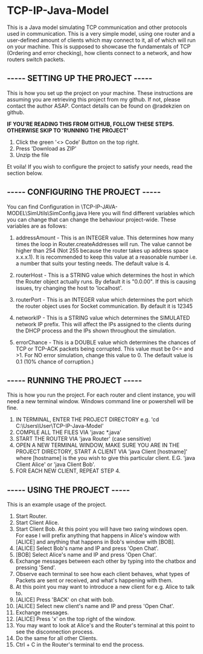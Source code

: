 # TCP-IP-Java-Model
This is a Java model simulating TCP communication and other protocols used in communication. This is a very simple model, using one router and a user-defined amount of clients which may connect to it, all of which will run on your machine. This is supposed to showcase the fundamentals of TCP (Ordering and error checking), how clients connect to a network, and how routers switch packets.

## ----- SETTING UP THE PROJECT -----
This is how you set up the project on your machine. These instructions are assuming you are retrieving this project from my github. If not, please contact the author ASAP. Contact details can be found on @radekzien on github.

**IF YOU'RE READING THIS FROM GITHUB, FOLLOW THESE STEPS. OTHERWISE SKIP TO 'RUNNING THE PROJECT'**
1. Click the green '<> Code' Button on the top right.
2. Press 'Download as ZIP'
3. Unzip the file

Et voila! If you wish to configure the project to satisfy your needs, read the section below.

## ----- CONFIGURING THE PROJECT -----
You can find Configuration in \TCP-IP-JAVA-MODEL\SimUtils\SimConfig.java
Here you will find different variables which you can change that can change the behaviour project-wide.
These variables are as follows:

1. addressAmount - This is an INTEGER value. This determines how many times the loop in Router.createAddresses
    will run. The value cannot be higher than 254 (Not 255 because the router takes up address space x.x.x.1). It is
    recommended to keep this value at a reasonable number i.e. a number that suits your testing needs. The default value is 4.

2. routerHost - This is a STRING value which determines the host in which the Router object actually runs. By default it is "0.0.00". If this is causing issues, try changing     the host to 'localhost'.

3. routerPort - This is an INTEGER value which determines the port which the router object uses for Socket communication. By default it is 12345

4. networkIP - This is a STRING value which determines the SIMULATED network IP prefix. This will affect the IPs assigned to the clients during the DHCP process and the IPs     shown throughout the simulation.

5. errorChance - This is a DOUBLE value which determines the chances of TCP or TCP-ACK packets being corrupted. This value must be  0<= and >1. For NO error simulation,         change this value to 0. The default value is 0.1 (10% chance of corruption.)

## ----- RUNNING THE PROJECT -----
This is how you run the project. For each router and client instance, you will need a new terminal window. Windows command line or powershell will be fine.
1. IN TERMINAL, ENTER THE PROJECT DIRECTORY e.g. 'cd C:\Users\User\TCP-IP-Java-Model'
2. COMPILE ALL THE FILES VIA 'javac *.java'
3. START THE ROUTER VIA 'java Router' (case sensitive)
4. OPEN A NEW TERMINAL WINDOW, MAKE SURE YOU ARE IN THE PROJECT DIRECTORY, START A CLIENT VIA 'java Client [hostname]' where [hostname] is the you wish to give this particular client. E.G. 'java Client Alice' or 'java Client Bob'.
5. FOR EACH NEW CLIENT, REPEAT STEP 4.

## ----- USING THE PROJECT -----
This is an example usage of the project.
1. Start Router.
2. Start Client Alice.
3. Start Client Bob.
At this point you will have two swing windows open. For ease I will prefix anything that happens in Alice's window with [ALICE] and anything that happens in Bob's window with [BOB].
4. [ALICE] Select Bob's name and IP and press 'Open Chat'.
5. [BOB] Select Alice's name and IP and press 'Open Chat'.
6. Exchange messages between each other by typing into the chatbox and pressing 'Send'.
7. Observe each terminal to see how each client behaves, what types of Packets are sent or received, and what's happening with them.
8. At this point you may want to introduce a new client for e.g. Alice to talk to.
9. [ALICE] Press 'BACK' on chat with bob.
10. [ALICE] Select new client's name and IP and press 'Open Chat'.
11. Exchange messages.
12. [ALICE] Press 'x' on the top right of the window.
13. You may want to look at Alice's and the Router's terminal at this point to see the disconnection process.
14. Do the same for all other Clients.
15. Ctrl + C in the Router's terminal to end the process.
